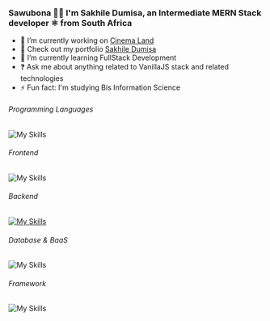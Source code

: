 
### Sawubona 🙌🏾 I'm Sakhile Dumisa, an Intermediate MERN Stack developer ⚛️ from South Africa
  

- 🔭 I’m currently working on [Cinema Land](https://cinema-land.vercel.app)
- 🔭 Check out my portfolio [Sakhile Dumisa](https://sakhile-dumisa.vercel.app)  
- 🌱 I’m currently learning FullStack Development  
- ❓ Ask me about anything related to VanillaJS stack and related technologies  
- ⚡ Fun fact: I'm studying Bis Information Science

  
###### Programming Languages  
![My Skills](https://go-skill-icons.vercel.app/api/icons?i=js,ts)

###### Frontend  
![My Skills](https://go-skill-icons.vercel.app/api/icons?i=html,css,react,tailwind,sass)

###### Backend  
[![My Skills](https://skillicons.dev/icons?i=nodejs,express)](https://skillicons.dev)

###### Database & BaaS
![My Skills](https://go-skill-icons.vercel.app/api/icons?i=mongodb,supabase,sqlite)


###### Framework  
![My Skills](https://go-skill-icons.vercel.app/api/icons?i=nextjs)

###

